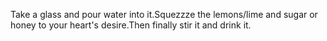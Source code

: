 Take a glass and pour water into it.Squezzze the lemons/lime and sugar or honey to your heart's desire.Then finally stir it and drink it.
